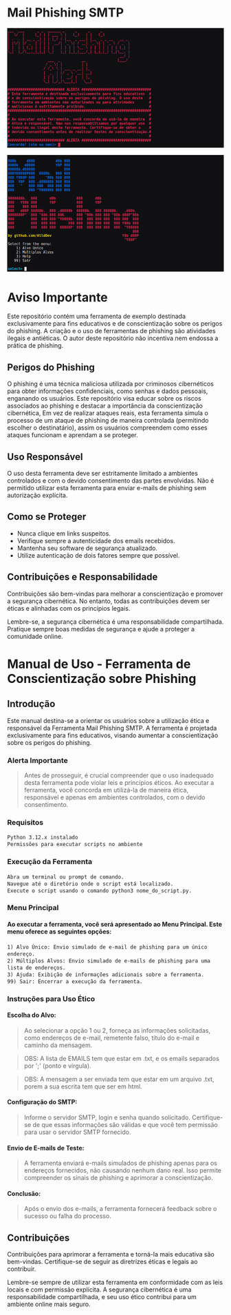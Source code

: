 # Mail Phishing SMTP
![](https://github.com/AlldDev/Mail-Phishing-SMTP/blob/main/mail_phishing_smtp_alert.png)

![](https://github.com/AlldDev/Mail-Phishing-SMTP/blob/main/mail_phishing_smtp.png)


# Aviso Importante

Este repositório contém uma ferramenta de exemplo destinada exclusivamente para fins educativos e de conscientização sobre os perigos do phishing. A criação e o uso de ferramentas de phishing são atividades ilegais e antiéticas. O autor deste repositório não incentiva nem endossa a prática de phishing.

## Perigos do Phishing

O phishing é uma técnica maliciosa utilizada por criminosos cibernéticos para obter informações confidenciais, como senhas e dados pessoais, enganando os usuários. Este repositório visa educar sobre os riscos associados ao phishing e destacar a importância da conscientização cibernética, Em vez de realizar ataques reais, esta ferramenta simula o processo de um ataque de phishing de maneira controlada (permitindo escolher o destinatário), assim os usuários compreendem como esses ataques funcionam e aprendam a se proteger.

## Uso Responsável

O uso desta ferramenta deve ser estritamente limitado a ambientes controlados e com o devido consentimento das partes envolvidas. Não é permitido utilizar esta ferramenta para enviar e-mails de phishing sem autorização explícita.

## Como se Proteger

- Nunca clique em links suspeitos.
- Verifique sempre a autenticidade dos emails recebidos.
- Mantenha seu software de segurança atualizado.
- Utilize autenticação de dois fatores sempre que possível.

## Contribuições e Responsabilidade

Contribuições são bem-vindas para melhorar a conscientização e promover a segurança cibernética. No entanto, todas as contribuições devem ser éticas e alinhadas com os princípios legais.

Lembre-se, a segurança cibernética é uma responsabilidade compartilhada. Pratique sempre boas medidas de segurança e ajude a proteger a comunidade online.

# Manual de Uso - Ferramenta de Conscientização sobre Phishing
## Introdução

Este manual destina-se a orientar os usuários sobre a utilização ética e responsável da Ferramenta Mail Phishing SMTP. A ferramenta é projetada exclusivamente para fins educativos, visando aumentar a conscientização sobre os perigos do phishing.

### Alerta Importante
> Antes de prosseguir, é crucial compreender que o uso inadequado desta ferramenta pode violar leis e princípios éticos. Ao executar a ferramenta, você concorda em utilizá-la de maneira ética, responsável e apenas em ambientes controlados, com o devido consentimento.

### Requisitos

    Python 3.12.x instalado
    Permissões para executar scripts no ambiente

### Execução da Ferramenta

    Abra um terminal ou prompt de comando.
    Navegue até o diretório onde o script está localizado.
    Execute o script usando o comando python3 nome_do_script.py.

### Menu Principal

#### Ao executar a ferramenta, você será apresentado ao Menu Principal. Este menu oferece as seguintes opções:

    1) Alvo Único: Envio simulado de e-mail de phishing para um único endereço.
    2) Múltiplos Alvos: Envio simulado de e-mails de phishing para uma lista de endereços.
    3) Ajuda: Exibição de informações adicionais sobre a ferramenta.
    99) Sair: Encerrar a execução da ferramenta.

### Instruções para Uso Ético

#### Escolha do Alvo:
> Ao selecionar a opção 1 ou 2, forneça as informações solicitadas, como endereços de e-mail, remetente falso, título do e-mail e caminho da mensagem.

> OBS: A lista de EMAILS tem que estar em .txt, e os emails separados por ';' (ponto e vírgula).

> OBS: A mensagem a ser enviada tem que estar em um arquivo .txt, porem a sua escrita tem que ser em html.

#### Configuração do SMTP:
> Informe o servidor SMTP, login e senha quando solicitado. Certifique-se de que essas informações são válidas e que você tem permissão para usar o servidor SMTP fornecido.

#### Envio de E-mails de Teste:
> A ferramenta enviará e-mails simulados de phishing apenas para os endereços fornecidos, não causando nenhum dano real. Isso permite compreender os sinais de phishing e aprimorar a conscientização.

#### Conclusão:
> Após o envio dos e-mails, a ferramenta fornecerá feedback sobre o sucesso ou falha do processo.

## Contribuições

Contribuições para aprimorar a ferramenta e torná-la mais educativa são bem-vindas. Certifique-se de seguir as diretrizes éticas e legais ao contribuir.

Lembre-se sempre de utilizar esta ferramenta em conformidade com as leis locais e com permissão explícita. A segurança cibernética é uma responsabilidade compartilhada, e seu uso ético contribui para um ambiente online mais seguro.
